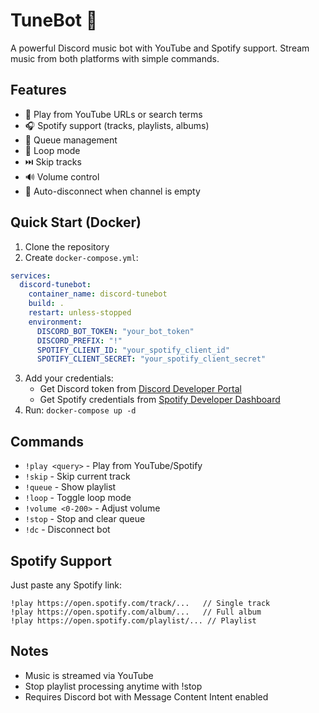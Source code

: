 # TuneBot 🎵
A powerful Discord music bot with YouTube and Spotify support. Stream music from both platforms with simple commands.

## Features
- 🎵 Play from YouTube URLs or search terms
- 🎧 Spotify support (tracks, playlists, albums)
- 📑 Queue management
- 🔁 Loop mode
- ⏭️ Skip tracks
- 🔊 Volume control
- 🛑 Auto-disconnect when channel is empty

## Quick Start (Docker)
1. Clone the repository
2. Create `docker-compose.yml`:
```yaml
services:
  discord-tunebot:
    container_name: discord-tunebot
    build: .
    restart: unless-stopped
    environment:
      DISCORD_BOT_TOKEN: "your_bot_token"
      DISCORD_PREFIX: "!"
      SPOTIFY_CLIENT_ID: "your_spotify_client_id"
      SPOTIFY_CLIENT_SECRET: "your_spotify_client_secret"
```
3. Add your credentials:
   - Get Discord token from [Discord Developer Portal](https://discord.com/developers/applications)
   - Get Spotify credentials from [Spotify Developer Dashboard](https://developer.spotify.com/dashboard)
4. Run: `docker-compose up -d`

## Commands
- `!play <query>` - Play from YouTube/Spotify
- `!skip` - Skip current track
- `!queue` - Show playlist
- `!loop` - Toggle loop mode
- `!volume <0-200>` - Adjust volume
- `!stop` - Stop and clear queue
- `!dc` - Disconnect bot

## Spotify Support
Just paste any Spotify link:
```
!play https://open.spotify.com/track/...   // Single track
!play https://open.spotify.com/album/...   // Full album
!play https://open.spotify.com/playlist/... // Playlist
```

## Notes
- Music is streamed via YouTube
- Stop playlist processing anytime with !stop
- Requires Discord bot with Message Content Intent enabled